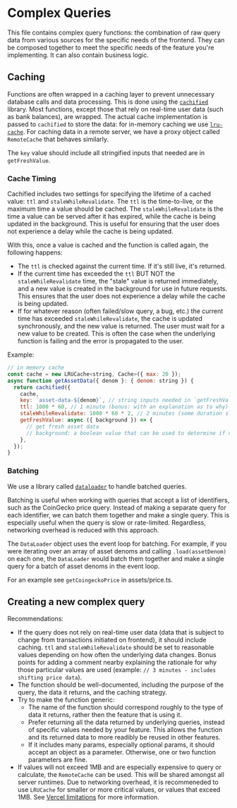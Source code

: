 # Complex Queries

This file contains complex query functions: the combination of raw query data from various sources for the specific needs of the frontend. They can be composed together to meet the specific needs of the feature you're implementing. It can also contain business logic.

## Caching

Functions are often wrapped in a caching layer to prevent unnecessary database calls and data processing. This is done using the [`cachified`](https://github.com/epicweb-dev/cachified) library. Most functions, except those that rely on real-time user data (such as bank balances), are wrapped. The actual cache implementation is passed to `cachified` to store the data: for in-memory caching we use [`lru-cache`](https://github.com/isaacs/node-lru-cache). For caching data in a remote server, we have a proxy object called `RemoteCache` that behaves similarly.

The `key` value should include all stringified inputs that needed are in `getFreshValue`.

### Cache Timing

Cachified includes two settings for specifying the lifetime of a cached value: `ttl` and `staleWhileRevalidate`. The `ttl` is the time-to-live, or the maximum time a value should be cached. The `staleWhileRevalidate` is the time a value can be served after it has expired, while the cache is being updated in the background. This is useful for ensuring that the user does not experience a delay while the cache is being updated.

With this, once a value is cached and the function is called again, the following happens:

- The `ttl` is checked against the current time. If it's still live, it's returned.
- If the current time has exceeded the `ttl` BUT NOT the `staleWhileRevalidate` time, the "stale" value is returned immediately, and a new value is created in the background for use in future requests. This ensures that the user does not experience a delay while the cache is being updated.
- If for whatever reason (often failed/slow query, a bug, etc.) the current time has exceeded `staleWhileRevalidate`, the cache is updated synchronously, and the new value is returned. The user must wait for a new value to be created. This is often the case when the underlying function is failing and the error is propagated to the user.

Example:

```javascript
// in memory cache
const cache = new LRUCache<string, Cache>({ max: 20 });
async function getAssetData({ denom }: { denom: string }) {
  return cachified({
    cache,
    key: `asset-data-${denom}`, // string inputs needed in `getFreshValue` included in key
    ttl: 1000 * 60, // 1 minute (bonus: with an explanation as to why)
    staleWhileRevalidate: 1000 * 60 * 2, // 2 minutes (some duration slightly longer than ttl, bonus: with an explanation as to why)
    getFreshValue: async ({ background }) => {
      // get fresh asset data
      // background: a boolean value that can be used to determine if value is being created in the background (ttl has expired, but not staleWhileRevalidate) or if it is created synchronously (staleWhileRevalidate has expired)
    },
  });
}
```

### Batching

We use a library called [`dataloader`](https://github.com/graphql/dataloader) to handle batched queries.

Batching is useful when working with queries that accept a list of identifiers, such as the CoinGecko price query. Instead of making a separate query for each identifier, we can batch them together and make a single query. This is especially useful when the query is slow or rate-limited. Regardless, networking overhead is reduced with this approach.

The `DataLoader` object uses the event loop for batching. For example, if you were iterating over an array of asset denoms and calling `.load(assetDenom)` on each one, the `DataLoader` would batch them together and make a single query for a batch of asset denoms in the event loop.

For an example see `getCoingeckoPrice` in assets/price.ts.

## Creating a new complex query

Recommendations:

- If the query does not rely on real-time user data (data that is subject to change from transactions initiated on frontend), it should include caching. `ttl` and `staleWhileRevalidate` should be set to reasonable values depending on how often the underlying data changes. Bonus points for adding a comment nearby explaining the rationale for why those particular values are used (example: `// 3 minutes - includes shifting price data`).
- The function should be well-documented, including the purpose of the query, the data it returns, and the caching strategy.
- Try to make the function generic:
  - The name of the function should correspond roughly to the type of data it returns, rather then the feature that is using it.
  - Prefer returning all the data returned by underlying queries, instead of specific values needed by your feature. This allows the function and its returned data to more readibly be reused in other features.
  - If it includes many params, especially optional params, it should accept an object as a parameter. Otherwise, one or two function parameters are fine.
- If values will not exceed 1MB and are especially expensive to query or calculate, the `RemoteCache` can be used. This will be shared amongst all server runtimes. Due to networking overhead, it is recommeneded to use `LRUCache` for smaller or more critical values, or values that exceed 1MB. See [Vercel limitations](https://vercel.com/docs/functions/limitations) for more information.
